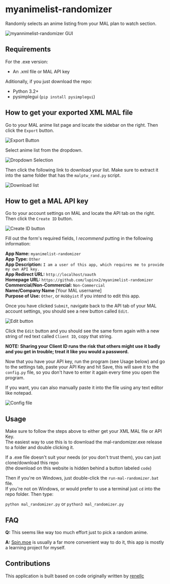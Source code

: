 # myanimelist-randomizer
Randomly selects an anime listing from your MAL plan to watch section.

![myannimelist-randomizer GUI](https://i.ibb.co/bFZXFRG/image.png)

## Requirements
For the .exe version:  
- An .xml file or MAL API key  
  
Aditionally, if you just download the repo:  
- Python 3.2+  
- pysimplegui (`pip install pysimplegui`)  

## How to get your exported XML MAL file
Go to your MAL anime list page and locate the sidebar on the right. Then click the `Export` button.

![Export Button](https://i.ibb.co/TB9rnhX/mal1.png)

Select anime list from the dropdown.

![Dropdown Selection](https://i.ibb.co/VNGjrLR/image.png)

Then click the following link to download your list. Make sure to extract it into the same folder that has the `malptw_rand.py` script.

![Download list](https://i.ibb.co/rfB7GJf/image.png)

## How to get a MAL API key
Go to your account settings on MAL and locate the API tab on the right. Then click the `Create ID` button.

![Create ID button](https://i.ibb.co/9NcHkXT/image.png)

Fill out the form's required fields, I *recommend* putting in the following information:

**App Name:** `myanimelist-randomizer`  
**App Type:** `Other`  
**App Description:** `I am a user of this app, which requires me to provide my own API key.`  
**App Redirect URL:** `http://localhost/oauth`  
**Homepage URL:** `https://github.com/lupinx2/myanimelist-randomizer`  
**Commercial/Non-Commercial:** `Non-Commercial`  
**Name/Company Name** [Your MAL username]  
**Purpose of Use:** `Other`, or `Hobbyist` if you intend to edit this app.  

Once you have clicked `Submit`, navigate back to the API tab of your MAL account settings, you should see a new button called `Edit`.

![Edit button](https://i.ibb.co/P6J2XFg/image.png)

Click the `Edit` button and you should see the same form again with a new string of red text called `Client ID`, copy that string. 

**NOTE: Sharing your Client ID runs the risk that others might use it badly and you get in trouble; treat it like you would a password.**

Now that you have your API key, run the program (see Usage below) and go to the settings tab, paste your API Key and hit Save, this will save it to the `config.py` file, so you don't have to enter it again every time you open the program.  

If you want, you can also manually paste it into the file using any text editor like notepad.  

![Config file](https://i.ibb.co/prwnmh4/image.png)

## Usage
Make sure to follow the steps above to either get your XML MAL file or API Key.  
The easiest way to use this is to download the mal-randomizer.exe release to a folder and double clicking it.  

If a .exe file doesn't suit your needs (or you don't trust them), you can just clone/download this repo  
(the download on this website is hidden behind a button labeled `code`)  

Then if you're on Windows, just double-click the `run-mal-randomizer.bat` file.  
If you're not on Windows, or would prefer to use a terminal just `cd` into the repo folder. Then type:  

`python mal_randomizer.py` or `python3 mal_randomizer.py`

## FAQ

**Q:** This seems like way too much effort just to pick a random anime.

**A:** [Spin.moe](https://spin.moe/) is usually a far more convenient way to do it, this app is mostly a learning project for myself.

## Contributions

This application is built based on code originally written by [renellc](https://github.com/renellc)
